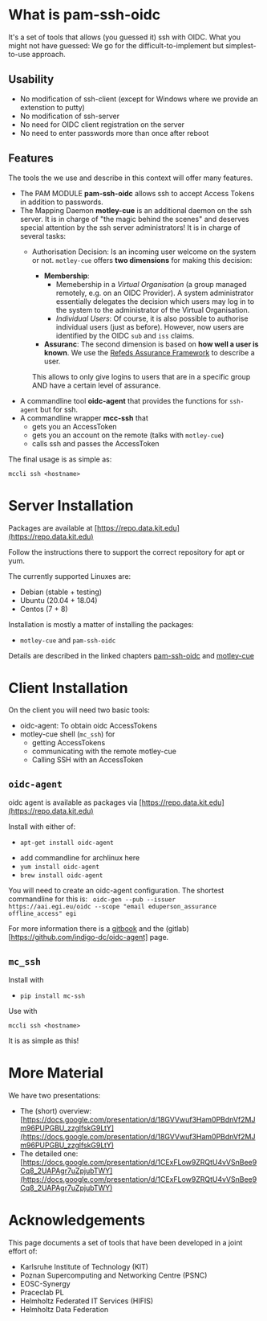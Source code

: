 # What is pam-ssh-oidc

It's a set of tools that allows (you guessed it) ssh with OIDC. What you
might not have guessed: We go for the difficult-to-implement but
simplest-to-use approach.

## Usability

- No modification of ssh-client (except for Windows where we provide an extenstion to putty)
- No modification of ssh-server
- No need for OIDC client registration on the server
- No need to enter passwords more than once after reboot

## Features
The tools the we use and describe in this context will offer many
features.

- The PAM MODULE **pam-ssh-oidc** allows ssh to accept Access Tokens in
    addition to passwords.
- The Mapping Daemon **motley-cue** is an additional daemon on the ssh
    server. It is in charge of "the magic behind the scenes" and deserves
    special attention by the ssh server administrators! It is in charge of
    several tasks:
    - Authorisation Decision: Is an incoming user welcome on the system or
        not. `motley-cue` offers **two dimensions** for making this decision:
        - **Membership**: 
            - Memebership in a *Virtual Organisation* (a
                group managed remotely, e.g. on an OIDC Provider). A system
                administrator essentially delegates the decision which users
                may log in to the system to the administrator of the Virtual
                Organisation.
            - *Individual Users*: Of course, it is also possible to authorise
                individual users (just as before). However, now users are
                identified by the OIDC `sub` and `iss` claims.
        - **Assuranc**: The second dimension is based on **how well a user
            is known**. We use the [Refeds Assurance
            Framework](https://refeds.org/assurance) to describe a user.
            
        This allows to only give logins to users that are in a
        specific group AND have a certain level of assurance.
- A commandline tool **oidc-agent** that provides the functions for
`ssh-agent` but for ssh.
- A commandline wrapper **mcc-ssh** that 
    - gets you an AccessToken
    - gets you an account on the remote (talks with `motley-cue`)
    - calls ssh and passes the AccessToken

The final usage is as simple as:
```
mccli ssh <hostname>
```

# Server Installation

Packages are available at [https://repo.data.kit.edu](https://repo.data.kit.edu)

Follow the instructions there to support the correct repository for apt or yum.

The currently supported Linuxes are:
- Debian (stable + testing)
- Ubuntu (20.04 + 18.04)
- Centos (7 + 8)

Installation is mostly a matter of installing the packages:
- `motley-cue` and `pam-ssh-oidc`

Details are described in the linked chapters
[pam-ssh-oidc](pam-ssh-oidc) and [motley-cue](motley-cue)


# Client Installation

On the client you will need two basic tools:

- oidc-agent: To obtain oidc AccessTokens
- motley-cue shell (`mc_ssh`) for 
    - getting AccessTokens
    - communicating with the remote motley-cue
    - Calling SSH with an AccessToken


## `oidc-agent`
oidc agent is available as packages via [https://repo.data.kit.edu](https://repo.data.kit.edu)

Install with either of:
- `apt-get install oidc-agent`
<!--FIXME-->
- add commandline for archlinux here
- `yum install oidc-agent`
- `brew install oidc-agent`
    
You will need to create an oidc-agent configuration. The shortest commandline for this is:
` oidc-gen --pub --issuer https://aai.egi.eu/oidc --scope "email eduperson_assurance offline_access" egi`

For more information there is a [gitbook](https://indigo-dc.gitbooks.io/oidc-agent) and the
(gitlab)[https://github.com/indigo-dc/oidc-agent] page.

## `mc_ssh`

Install with

- `pip install mc-ssh`

Use with 

`mccli ssh <hostname>`

It is as simple as this!

# More Material

We have two presentations:
- The (short) overview: [https://docs.google.com/presentation/d/18GVVwuf3Ham0PBdnVf2MJm96PUPGBU_zzglfskG9LtY](https://docs.google.com/presentation/d/18GVVwuf3Ham0PBdnVf2MJm96PUPGBU_zzglfskG9LtY)
- The detailed one: [https://docs.google.com/presentation/d/1CExFLow9ZRQtU4vVSnBee9Cq8_2UAPAgr7uZpjubTWY](https://docs.google.com/presentation/d/1CExFLow9ZRQtU4vVSnBee9Cq8_2UAPAgr7uZpjubTWY)

# Acknowledgements

This page documents a set of tools that have been developed in a joint
effort of:
- Karlsruhe Institute of Technology (KIT)
- Poznan Supercomputing and Networking Centre (PSNC)
- EOSC-Synergy
- Praceclab PL
- Helmholtz Federated IT Services (HIFIS)
- Helmholtz Data Federation
